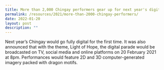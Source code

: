 ```yaml
---
title: More than 2,000 Chingay performers gear up for next year's digital parade
permalink: /resources/2021/more-than-2000-chingay-performers/
date: 2022-01-20
layout: post
description: ""
---
```

<p>
Next year’s Chingay would go fully digital for the first time. It was also announced that with the theme, Light of Hope, the digital parade would be broadcasted on TV, social media and online platforms on 20 February 2021 at 8pm. Performances would feature 2D and 3D computer-generated imagery packed with dragon motifs.
</p>
